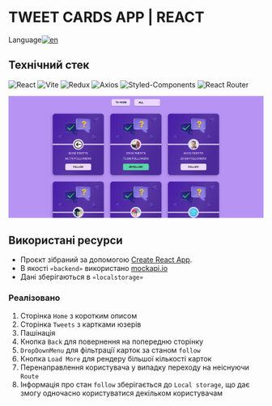 # TWEET CARDS APP | REACT


Language[![en](https://img.shields.io/badge/lang-en-red.svg)](https://github.com/Kmaksym1/Career-Skills-Tech-Part/blob/master/README.md)

## Технічний стек

![React](https://img.shields.io/badge/React-%23007ACC.svg?style=for-the-badge&logo=react&logoColor=white)
![Vite](https://img.shields.io/badge/vite-%23646CFF.svg?style=for-the-badge&logo=vite&logoColor=white)
![Redux](https://img.shields.io/badge/Redux-%23764ABC.svg?style=for-the-badge&logo=redux&logoColor=white)
![Axios](https://img.shields.io/badge/Axios-%23000000.svg?style=for-the-badge&logo=axios&logoColor=white)
![Styled-Components](https://img.shields.io/badge/Styled_Components-%23DB7093.svg?style=for-the-badge&logo=styled-components&logoColor=white)
![React Router](https://img.shields.io/badge/React_Router-%23000000.svg?style=for-the-badge&logo=react-router&logoColor=white)



![TWEET-CARDS](https://github.com/DimaSavchuk/tweet-cards/blob/main/src/assets/Screenshot_11.png)

## Використані ресурси
- Проєкт зібраний за допомогою [Create React App](https://github.com/facebook/create-react-app).
- В якості `«backend»` використано [mockapi.io](https://mockapi.io/)
- Дані зберігаються в `«localstorage»`

### Реалізовано

1. Сторінка `Home` з коротким описом
2. Сторінка `Tweets` з картками юзерів
3. Пашінація
4. Кнопка `Back` для повернення на попередню сторінку
5. `DropDownMenu` для фільтрації карток за станом `follow`
6. Кнопка `Load More` для рендеру більшої кількості карток
7. Перенаправлення користувача у випадку переходу на неіснуючи `Route`
8. Інформація про стан `follow` зберігається до `Local storage`, що дає змогу одночасно користуватися декільком користувачам